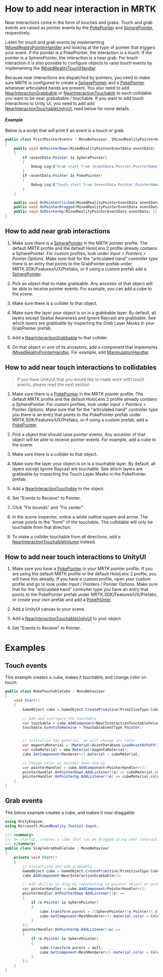 # How to add near interaction in MRTK
Near interactions come in the form of touches and grabs. Touch and grab events are raised as pointer events by the [PokePointer](Pointers.md#pokepointer) and [SpherePointer](Pointers.md#spherepointer), respectively.

Listen for touch and grab events by implementing [IMixedRealityPointerHandler](xref:Microsoft.MixedReality.Toolkit.Input.IMixedRealityPointerHandler) and looking at the type of pointer that triggers your event. If the pointer is a PokePointer, the interaction is a touch. If the pointer is a SpherePointer, the interaction is a near grab. For touch interaction it is also possible to configure objects to raise touch events by implementing the [IMixedRealityTouchHandler](xref:Microsoft.MixedReality.Toolkit.Input.IMixedRealityTouchHandler)

Because near interactions are dispatched by pointers, you need to make sure MRTK is configured to create a [SpherePointer](Pointers.md#spherepointer) and a [PokePointer](Pointers.md#pokepointer) whenever articulated hands are present. You also need to add [NearInteractionGrabbable](xref:Microsoft.MixedReality.Toolkit.Input.NearInteractionGrabbable) or [NearInteractionTouchable](xref:Microsoft.MixedReality.Toolkit.Input.NearInteractionTouchable) to each collidable you want to be near grababable / touchable. If you want to add touch interactions to Unity UI, you need to add add [NearInteractionTouchableUnityUI](xref:Microsoft.MixedReality.Toolkit.Input.NearInteractionTouchableUnityUI), read below for more details.

#### Example
Below is a script that will print if an event is a touch or grab.

```csharp
public class PrintPointerEvents : MonoBehaviour, IMixedRealityPointerHandler
{
    public void OnPointerDown(MixedRealityPointerEventData eventData)
    {
        if (eventData.Pointer is SpherePointer)
        {
            Debug.Log($"Grab start from {eventData.Pointer.PointerName}");
        }
        if (eventData.Pointer is PokePointer)
        {
            Debug.Log($"Touch start from {eventData.Pointer.PointerName}");
        }
    }

    public void OnPointerClicked(MixedRealityPointerEventData eventData) {}
    public void OnPointerDragged(MixedRealityPointerEventData eventData) {}
    public void OnPointerUp(MixedRealityPointerEventData eventData) {}
}
```

## How to add near grab interactions
1. Make sure there is a [SpherePointer](Pointers.md#spherepointer) in the MRTK pointer profile. The default MRTK profile and the default HoloLens 2 profile already contains a SpherePointer. For custom profiles, look under _Input > Pointers > Pointer Options_. Make sure that for the "articulated hand" controller type there is an entry that points to the GrabPointer prefab under MRTK.SDK/Features/UX/Prefabs, or if using a custom prefab add a [SpherePointer](Pointers.md#spherepointer).

1. Pick an object that to make grabbable. Any ancestor of that object will be able to receive pointer events. For example, you can add a cube to the scene.

1. Make sure there is a collider to that object.

1. Make sure the layer your object is on is a grabbable layer. By default, all layers except Spatial Awareness and Ignore Raycast are grabbable. See which layers are grabbable by inspecting the Grab Layer Masks in your GrabPointer prefab.

1. Add a [NearInteractionGrabbable](xref:Microsoft.MixedReality.Toolkit.Input.NearInteractionGrabbable) to that collider.

1. On that object or one of its ancestors, add a component that implements [IMixedRealityPointerHandler](xref:Microsoft.MixedReality.Toolkit.Input.IMixedRealityPointerHandler). For example, add [ManipulationHandler](xref:Microsoft.MixedReality.Toolkit.UI.ManipulationHandler).


## How to add near touch interactions to collidables
> If you have UnityUI that you would like to make work with touch events, please read the next section

1. Make sure there is a [PokePointer](Pointers.md#pokepointer) in the MRTK pointer profile.  The default MRTK profile and the default HoloLens 2 profile already contains a SpherePointer. For custom profiles, look under _Input > Pointers > Pointer Options_. Make sure that for the "articulated hand" controller type you there is an entry that points to the PokePointer prefab under MRTK.SDK/Features/UX/Prefabs, or if using a custom prefab, add a [PokePointer](Pointers.md#pokepointer).

1.  Pick a object that should raise pointer events. Any ancestor of that object will be able to receive pointer events. For example, add a cube to the scene.

1. Make sure there is a collider to that object.

1. Make sure the layer your object is on is a touchable layer. By default, all layers except Ignore Raycast are touchable. See which layers are grabbable by inspecting the Touch Layer Masks in the PokePointer prefab.

1. Add a [NearInteractionTouchable](xref:Microsoft.MixedReality.Toolkit.Input.NearInteractionTouchable) to the object. 

1. Set "Events to Receive" to Pointer.

1. Click "Fix bounds" and "Fix center"

1. In the scene inspector, notice a white outline square and arrow. The arrow points to the "front" of the touchable. The collidable will only be touchable from that direction.

1. To make a collider touchable from all directions, add a [NearInteractionTouchableVolume](xref:Microsoft.MixedReality.Toolkit.Input.NearInteractionTouchableVolume) instead.

## How to add near touch interactions to UnityUI
1. Make sure you have a [PokePointer](Pointers.md#pokepointer) in your MRTK pointer profile. If you are using the default MRTK profile or the default HoloLens 2 profile, you will have this already. If you have a custom profile, open your custom profile and go to look under Input / Pointers  / Pointer Options. Make sure that for the "articulated hand" controller type you have an entry that points to the PokePointer prefab under MRTK.SDK/Features/UX/Prefabs, or create your own prefab and add a [PokePointer](Pointers.md#pokepointer).

1. Add a UnityUI canvas to your scene.

1. Add a [NearInteractionTouchableUnityUI](xref:Microsoft.MixedReality.Toolkit.Input.NearInteractionTouchableUnityUI) to your object. 

1. Set "Events to Receive" to Pointer.

# Examples

## Touch events
This example creates a cube, makes it touchable, and change color on touch.
```csharp
public class MakeTouchableCube : MonoBehaviour
{
    void Start()
    {
        GameObject cube = GameObject.CreatePrimitive(PrimitiveType.Cube);
        
        // Add and configure the touchable
        var touchable = cube.AddComponent<NearInteractionTouchableVolume>();
        touchable.EventsToReceive = TouchableEventType.Pointer;


        // Initialize the material, we will change its color
        var magentaMaterial = (Material)AssetDatabase.LoadAssetAtPath("Assets/MixedRealityToolkit.SDK/StandardAssets/Materials/MRTK_Standard_Magenta.mat", typeof(Material));
        var cubeMaterial = new Material(magentaMaterial);
        cube.GetComponent<Renderer>().material = cubeMaterial;

        // Change color on pointer down and up
        var pointerHandler = cube.AddComponent<PointerHandler>();
        pointerHandler.OnPointerDown.AddListener((e) => cubeMaterial.color = Color.green);
        pointerHandler.OnPointerUp.AddListener((e) => cubeMaterial.color = Color.magenta);
    }
}
```

## Grab events
The below example creates a cube, and makes it near draggable

```csharp
using UnityEngine;
using Microsoft.MixedReality.Toolkit.Input;

/// <summary>
/// On startup, creates a cube that can be dragged using near interaction
/// </summary>
public class SimpleGrabbableCube : MonoBehaviour
{
    private void Start()
    {
        // Instantiate and add grabbable
        GameObject cube = GameObject.CreatePrimitive(PrimitiveType.Cube);
        cube.AddComponent<NearInteractionGrabbable>();

        // Add ability to drag by reparenting to pointer object on pointer down
        var pointerHandler = cube.AddComponent<PointerHandler>();
        pointerHandler.OnPointerDown.AddListener((e) =>
        {
            if (e.Pointer is SpherePointer)
            {
                cube.transform.parent = ((SpherePointer)(e.Pointer)).transform;
                cube.GetComponent<MeshRenderer>().material.color = Color.green;
            }
        });
        pointerHandler.OnPointerUp.AddListener((e) =>
        {
            if (e.Pointer is SpherePointer)
            {
                cube.transform.parent = null;
                cube.GetComponent<MeshRenderer>().material.color = Color.gray;
            }
        });
    }
}
```
